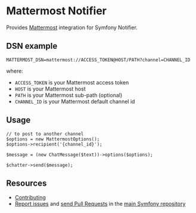 Mattermost Notifier
===================

Provides [Mattermost](https://mattermost.com) integration for Symfony Notifier.

DSN example
-----------

```
MATTERMOST_DSN=mattermost://ACCESS_TOKEN@HOST/PATH?channel=CHANNEL_ID
```

where:
 - `ACCESS_TOKEN` is your Mattermost access token
 - `HOST` is your Mattermost host
 - `PATH` is your Mattermost sub-path (optional)
 - `CHANNEL_ID` is your Mattermost default channel id

Usage
-----

```
// to post to another channel
$options = new MattermostOptions();
$options->recipient('{channel_id}');

$message = (new ChatMessage($text))->options($options);

$chatter->send($message);
```

Resources
---------

 * [Contributing](https://symfony.com/doc/current/contributing/index.html)
 * [Report issues](https://github.com/symfony/symfony/issues) and
   [send Pull Requests](https://github.com/symfony/symfony/pulls)
   in the [main Symfony repository](https://github.com/symfony/symfony)
